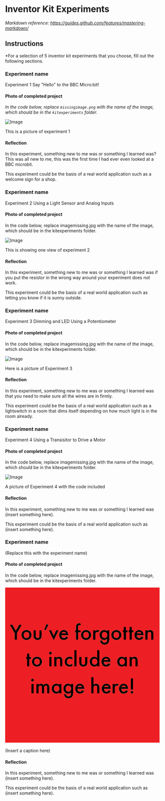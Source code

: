 # Inventor Kit Experiments

*Markdown reference: https://guides.github.com/features/mastering-markdown/*

## Instructions ##

*For a selection of 5 inventor kit experiments that you choose, fill out the following sections.

### Experiment name ###

Experiment 1 Say "Hello" to the BBC Micro:bit!

#### Photo of completed project ####
*In the code below, replace `missingimage.png` with the name of the image, which should be in the `kitexperiments` folder.*

![Image](experiment1withcode.jpg)

This is a picture of experiment 1

#### Reflection ####

In this experiment, something new to me was or something I learned was? This was all new to me, this was the first time I had ever even looked at a BBC microbit.

This experiment could be the basis of a real world application such as a welcome sign for a shop.

### Experiment name ###

Experiment 2 Using a Light Sensor and Analog Inputs

#### Photo of completed project ####
In the code below, replace imagemissing.jpg with the name of the image, which should be in the kitexperiments folder.

![Image](https://github.com/LeanneCochrane1701QCA/Experiments/blob/master/Experiment%202%20moon.jpg)

This is showing one view of experiment 2

#### Reflection ####

In this experiment, something new to me was or something I learned was if you put the resistor in the wrong way around your experiment does not work.

This experiment could be the basis of a real world application such as letting you know if it is sunny outside.

### Experiment name ###

Experiment 3 Dimming and LED Using a Potentiometer

#### Photo of completed project ####
In the code below, replace imagemissing.jpg with the name of the image, which should be in the kitexperiments folder.

![Image](Experiment3working.jpg)

Here is a picture of Experiment 3

#### Reflection ####

In this experiment, something new to me was or something I learned was that you need to make sure all the wires are in firmly.

This experiment could be the basis of a real world application such as a lightswitch in a room that dims itself depending on how much light is in the room already.

### Experiment name ###

Experiment 4 Using a Transisitor to Drive a Motor

#### Photo of completed project ####
In the code below, replace imagemissing.jpg with the name of the image, which should be in the kitexperiments folder.

![Image](Experiment4codeandworking.png)

A picture of Experiment 4 with the code included

#### Reflection ####

In this experiment, something new to me was or something I learned was (insert something here).

This experiment could be the basis of a real world application such as (insert something here).

### Experiment name ###

(Replace this with the experiment name)

#### Photo of completed project ####
In the code below, replace imagemissing.jpg with the name of the image, which should be in the kitexperiments folder.

![Image](missingimage.png)

(Insert a caption here)

#### Reflection ####

In this experiment, something new to me was or something I learned was (insert something here).

This experiment could be the basis of a real world application such as (insert something here).

